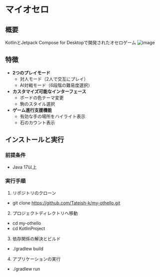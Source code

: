 # マイオセロ
## 概要
KotlinとJetpack Compose for Desktopで開発されたオセロゲーム
![image](https://github.com/user-attachments/assets/52437e13-f2b3-4736-b492-28b1030e9944)

## 特徴
- **2つのプレイモード**
  - 対人モード（2人で交互にプレイ）
  - AI対戦モード（6段階の難易度選択）
- **カスタマイズ可能なインターフェース**
  - ボードの色テーマ変更
  - 駒のスタイル選択
- **ゲーム進行支援機能**
  - 有効な手の場所をハイライト表示
  - 石のカウント表示
 
## インストールと実行

### 前提条件
- Java 17以上

### 実行手順

1. リポジトリのクローン
 - git clone https://github.com/Tateish-k/my-othello.git

2. プロジェクトディレクトリへ移動
 - cd my-othello
 - cd KotlinProject

3. 依存関係の解決とビルド
 - ./gradlew build

4. アプリケーションの実行
 - ./gradlew run
